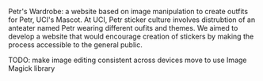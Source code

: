 Petr's Wardrobe: a website based on image manipulation to create outfits for Petr, UCI's Mascot.
At UCI, Petr sticker culture involves distrubtion of an anteater named Petr wearing different oufits and themes.
We aimed to develop a website that would encourage creation of stickers by making the process accessible to the general public.

TODO:
make image editing consistent across devices
move to use Image Magick library